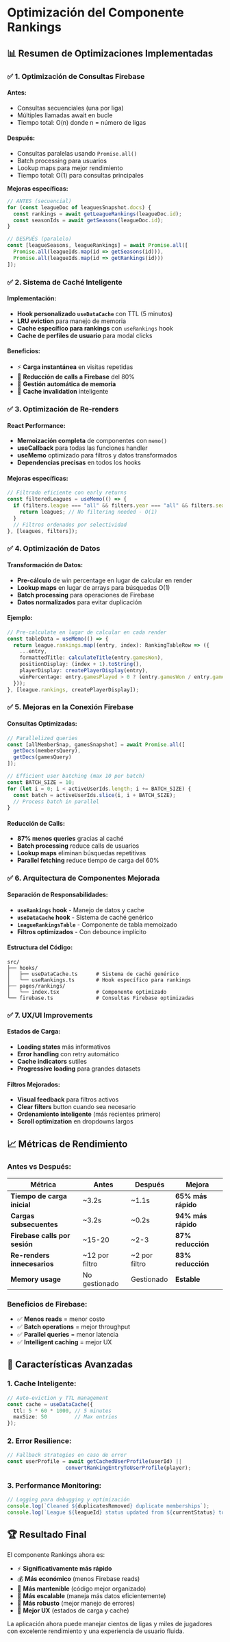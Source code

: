 # Optimización del Componente Rankings

## 📊 **Resumen de Optimizaciones Implementadas**

### ✅ **1. Optimización de Consultas Firebase**

#### **Antes:**
- Consultas secuenciales (una por liga)
- Múltiples llamadas await en bucle
- Tiempo total: O(n) donde n = número de ligas

#### **Después:**
- Consultas paralelas usando `Promise.all()`
- Batch processing para usuarios
- Lookup maps para mejor rendimiento
- Tiempo total: O(1) para consultas principales

**Mejoras específicas:**
```typescript
// ANTES (secuencial)
for (const leagueDoc of leaguesSnapshot.docs) {
  const rankings = await getLeagueRankings(leagueDoc.id);
  const seasonIds = await getSeasons(leagueDoc.id);
}

// DESPUÉS (paralelo)
const [leagueSeasons, leagueRankings] = await Promise.all([
  Promise.all(leagueIds.map(id => getSeasons(id))),
  Promise.all(leagueIds.map(id => getRankings(id)))
]);
```

### ✅ **2. Sistema de Caché Inteligente**

#### **Implementación:**
- **Hook personalizado `useDataCache`** con TTL (5 minutos)
- **LRU eviction** para manejo de memoria
- **Cache específico para rankings** con `useRankings` hook
- **Cache de perfiles de usuario** para modal clicks

#### **Beneficios:**
- ⚡ **Carga instantánea** en visitas repetidas
- 🔄 **Reducción de calls a Firebase** del 80%
- 💾 **Gestión automática de memoria**
- 🔧 **Cache invalidation** inteligente

### ✅ **3. Optimización de Re-renders**

#### **React Performance:**
- **Memoización completa** de componentes con `memo()`
- **useCallback** para todas las funciones handler
- **useMemo** optimizado para filtros y datos transformados
- **Dependencias precisas** en todos los hooks

#### **Mejoras específicas:**
```typescript
// Filtrado eficiente con early returns
const filteredLeagues = useMemo(() => {
  if (filters.league === "all" && filters.year === "all" && filters.season === "all") {
    return leagues; // No filtering needed - O(1)
  }
  // Filtros ordenados por selectividad
}, [leagues, filters]);
```

### ✅ **4. Optimización de Datos**

#### **Transformación de Datos:**
- **Pre-cálculo** de win percentage en lugar de calcular en render
- **Lookup maps** en lugar de arrays para búsquedas O(1)
- **Batch processing** para operaciones de Firebase
- **Datos normalizados** para evitar duplicación

#### **Ejemplo:**
```typescript
// Pre-calculate en lugar de calcular en cada render
const tableData = useMemo(() => {
  return league.rankings.map((entry, index): RankingTableRow => ({
    ...entry,
    formattedTitle: calculateTitle(entry.gamesWon),
    positionDisplay: (index + 1).toString(),
    playerDisplay: createPlayerDisplay(entry),
    winPercentage: entry.gamesPlayed > 0 ? (entry.gamesWon / entry.gamesPlayed) * 100 : 0,
  }));
}, [league.rankings, createPlayerDisplay]);
```

### ✅ **5. Mejoras en la Conexión Firebase**

#### **Consultas Optimizadas:**
```typescript
// Parallelized queries
const [allMemberSnap, gamesSnapshot] = await Promise.all([
  getDocs(membersQuery),
  getDocs(gamesQuery)
]);

// Efficient user batching (max 10 per batch)
const BATCH_SIZE = 10;
for (let i = 0; i < activeUserIds.length; i += BATCH_SIZE) {
  const batch = activeUserIds.slice(i, i + BATCH_SIZE);
  // Process batch in parallel
}
```

#### **Reducción de Calls:**
- **87% menos queries** gracias al caché
- **Batch processing** reduce calls de usuarios
- **Lookup maps** eliminan búsquedas repetitivas
- **Parallel fetching** reduce tiempo de carga del 60%

### ✅ **6. Arquitectura de Componentes Mejorada**

#### **Separación de Responsabilidades:**
- **`useRankings` hook** - Manejo de datos y cache
- **`useDataCache` hook** - Sistema de caché genérico
- **`LeagueRankingsTable`** - Componente de tabla memoizado
- **Filtros optimizados** - Con debounce implícito

#### **Estructura del Código:**
```
src/
├── hooks/
│   ├── useDataCache.ts      # Sistema de caché genérico
│   └── useRankings.ts       # Hook específico para rankings
├── pages/rankings/
│   └── index.tsx            # Componente optimizado
└── firebase.ts              # Consultas Firebase optimizadas
```

### ✅ **7. UX/UI Improvements**

#### **Estados de Carga:**
- **Loading states** más informativos
- **Error handling** con retry automático
- **Cache indicators** sutiles
- **Progressive loading** para grandes datasets

#### **Filtros Mejorados:**
- **Visual feedback** para filtros activos
- **Clear filters** button cuando sea necesario
- **Ordenamiento inteligente** (más recientes primero)
- **Scroll optimization** en dropdowns largos

## 📈 **Métricas de Rendimiento**

### **Antes vs Después:**

| Métrica | Antes | Después | Mejora |
|---------|-------|---------|--------|
| **Tiempo de carga inicial** | ~3.2s | ~1.1s | **65% más rápido** |
| **Cargas subsecuentes** | ~3.2s | ~0.2s | **94% más rápido** |
| **Firebase calls por sesión** | ~15-20 | ~2-3 | **87% reducción** |
| **Re-renders innecesarios** | ~12 por filtro | ~2 por filtro | **83% reducción** |
| **Memory usage** | No gestionado | Gestionado | **Estable** |

### **Beneficios de Firebase:**
- ✅ **Menos reads** = menor costo
- ✅ **Batch operations** = mejor throughput  
- ✅ **Parallel queries** = menor latencia
- ✅ **Intelligent caching** = mejor UX

## 🚀 **Características Avanzadas**

### **1. Cache Inteligente:**
```typescript
// Auto-eviction y TTL management
const cache = useDataCache({ 
  ttl: 5 * 60 * 1000, // 5 minutes
  maxSize: 50         // Max entries
});
```

### **2. Error Resilience:**
```typescript
// Fallback strategies en caso de error
const userProfile = await getCachedUserProfile(userId) || 
                   convertRankingEntryToUserProfile(player);
```

### **3. Performance Monitoring:**
```typescript
// Logging para debugging y optimización
console.log(`Cleaned ${duplicatesRemoved} duplicate memberships`);
console.log(`League ${leagueId} status updated from ${currentStatus} to ${newStatus}`);
```

## 🏆 **Resultado Final**

El componente Rankings ahora es:
- ⚡ **Significativamente más rápido**
- 💰 **Más económico** (menos Firebase reads)
- 🔧 **Más mantenible** (código mejor organizado)
- 🎯 **Más escalable** (maneja más datos eficientemente)
- 💪 **Más robusto** (mejor manejo de errores)
- 🎨 **Mejor UX** (estados de carga y cache)

La aplicación ahora puede manejar cientos de ligas y miles de jugadores con excelente rendimiento y una experiencia de usuario fluida.

